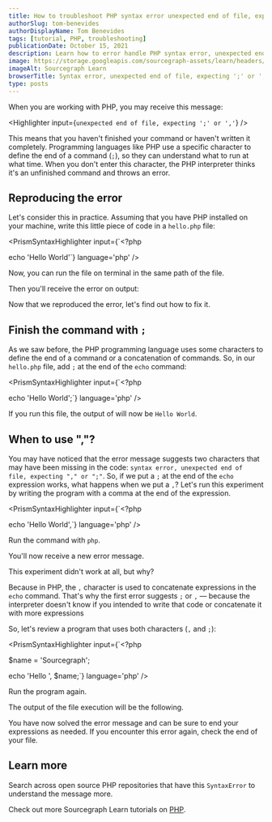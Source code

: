 ```yaml
---
title: How to troubleshoot PHP syntax error unexpected end of file, expecting ';' or ','
authorSlug: tom-benevides
authorDisplayName: Tom Benevides
tags: [tutorial, PHP, troubleshooting]
publicationDate: October 15, 2021
description: Learn how to error handle PHP syntax error, unexpected end of file, expecting ';' or ','
image: https://storage.googleapis.com/sourcegraph-assets/learn/headers/sourcegraph-learn-header.png
imageAlt: Sourcegraph Learn
browserTitle: Syntax error, unexpected end of file, expecting ';' or ',' in PHP error handling
type: posts
---
```


When you are working with PHP, you may receive this message:

<Highlighter
input={`unexpected end of file, expecting ';' or ','`}
/>

This means that you haven't finished your command or haven't written it completely. Programming languages ​​like PHP use a specific character to define the end of a command (`;`), so they can understand what to run at what time. When you don't enter this character, the PHP interpreter thinks it's an unfinished command and throws an error.

## Reproducing the error

Let's consider this in practice. Assuming that you have PHP installed on your machine, write this little piece of code in a `hello.php` file:

<PrismSyntaxHighlighter
input={`<?php
 
echo 'Hello World'`}
language='php'
/>

Now, you can run the file on terminal in the same path of the file. 

<PrismSyntaxHighlighter
input='php hello.php'
language='bash'
/>

Then you'll receive the error on output:

<Highlighter
input='Parse error:  syntax error, unexpected end of file, expecting "," or ";" in /path/to/hello.php on line 4'
/>

Now that we reproduced the error, let's find out how to fix it.

## Finish the command with `;`

As we saw before, the PHP programming language uses some characters to define the end of a command or a concatenation of commands. So, in our `hello.php` file, add `;` at the end of the `echo` command:

<PrismSyntaxHighlighter
input={`<?php
 
echo 'Hello World';`}
language='php'
/>

If you run this file, the output of will now be `Hello World`. 

## When to use ","? 

You may have noticed that the error message suggests two characters that may have been missing in the code: `syntax error, unexpected end of file, expecting "," or ";"`. So, if we put a `;` at the end of the `echo` expression works, what happens when we put a `,`? Let's run this experiment by writing the program with a comma at the end of the expression.

<PrismSyntaxHighlighter
input={`<?php
 
echo 'Hello World',`}
language='php'
/>

Run the command with `php`.

<PrismSyntaxHighlighter
input='php hello.php'
language='bash'
/>

You'll now receive a new error message.

<Highlighter
input='Parse error:  syntax error, unexpected end of file in /path/to/hello.php on line 4'
/>

This experiment didn't work at all, but why? 

Because in PHP, the `,` character is used to concatenate expressions in the `echo` command. That's why the first error suggests `;` or `,` — because the interpreter doesn't know if you intended to write that code or concatenate it with more expressions

So, let's review a program that uses both characters (`,` and `;`):

<PrismSyntaxHighlighter
input={`<?php
 
$name = 'Sourcegraph';
 
echo 'Hello ', $name;`}
language='php'
/>

Run the program again.

<PrismSyntaxHighlighter
input='php hello.php'
language='bash'
/>

The output of the file execution will be the following.

<Highlighter
input='Hello Sourcegraph'
/>

You have now solved the error message and can be sure to end your expressions as needed. If you encounter this error again, check the end of your file. 

## Learn more

Search across open source PHP repositories that have this `SyntaxError` to understand the message more.

<SourcegraphSearch query="&quot;unexpected end of file, expecting ';' or ','&quot; lang:php" patternType="literal"/>

Check out more Sourcegraph Learn tutorials on [PHP](https://learn.sourcegraph.com/tags/php).